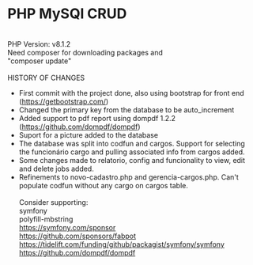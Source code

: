 # PHP MySQl CRUD
\
PHP Version: v8.1.2 \
Need composer for downloading packages and \
"composer update"
\
\
HISTORY OF CHANGES

- First commit with the project done, also using bootstrap for front end (https://getbootstrap.com/)
- Changed the primary key from the database to be auto_increment
- Added support to pdf report using dompdf 1.2.2 (https://github.com/dompdf/dompdf)
- Suport for a picture added to the database
- The database was split into codfun and cargos. Support for selecting the funcionário cargo and pulling associated info from cargos added.
- Some changes made to relatorio, config and funcionality to view, edit and delete jobs added.
- Refinements to novo-cadastro.php and gerencia-cargos.php. Can't populate codfun without any cargo on cargos table.
\
\
Consider supporting: \
symfony \
  polyfill-mbstring \
    https://symfony.com/sponsor \
    https://github.com/sponsors/fabpot \
    https://tidelift.com/funding/github/packagist/symfony/symfony \
    https://github.com/dompdf/dompdf

